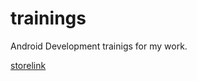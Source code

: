 # trainings

Android Development trainigs for my work.

[storelink](store://details?id=com.nguyenhoanglam.playreferrer&hl=en_US&referer=GITHUB)
